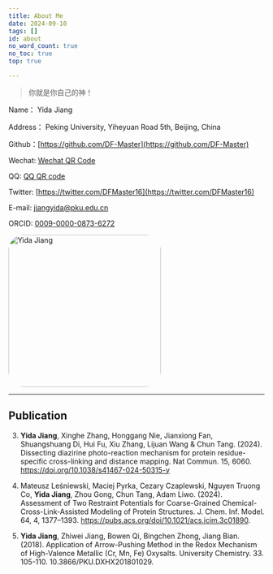 ```yaml
---
title: About Me
date: 2024-09-10
tags: []
id: about
no_word_count: true
no_toc: true
top: true

---
```









> 你就是你自己的神！

<!--more-->

Name： Yida Jiang

Address： Peking University, Yiheyuan Road 5th, Beijing, China

Github：[https://github.com/DF-Master](https://github.com/DF-Master)

Wechat: [Wechat QR Code](https://img.imgdb.cn/item/602a8bea3ffa7d37b36ee8a8.png)

QQ: [QQ QR code](https://img.imgdb.cn/item/602a8cdc3ffa7d37b36f4256.png)

Twitter: [https://twitter.com/DFMaster16](https://twitter.com/DFMaster16)

E-mail: jiangyida@pku.edu.cn

ORCID: [0009-0000-0873-6272](https://orcid.org/0009-0000-0873-6272)


<img src="https://img.imgdb.cn/item/602a90123ffa7d37b3703c03.jpg" alt="Yida Jiang" width="300" style="border-radius:10%"/>


---

## Publication

3.	**Yida Jiang**, Xinghe Zhang, Honggang Nie, Jianxiong Fan, Shuangshuang Di, Hui Fu, Xiu Zhang, Lijuan Wang & Chun Tang. (2024). Dissecting diazirine photo-reaction mechanism for protein residue-specific cross-linking and distance mapping. Nat Commun. 15, 6060. https://doi.org/10.1038/s41467-024-50315-y

2.	Mateusz Leśniewski, Maciej Pyrka, Cezary Czaplewski, Nguyen Truong Co, **Yida Jiang**, Zhou Gong, Chun Tang, Adam Liwo. (2024). Assessment of Two Restraint Potentials for Coarse-Grained Chemical-Cross-Link-Assisted Modeling of Protein Structures. J. Chem. Inf. Model. 64, 4, 1377–1393. https://pubs.acs.org/doi/10.1021/acs.jcim.3c01890.

1.	**Yida Jiang**, Zhiwei Jiang, Bowen Qi, Bingchen Zhong, Jiang Bian. (2018). Application of Arrow-Pushing Method in the Redox Mechanism of High-Valence Metallic (Cr, Mn, Fe) Oxysalts. University Chemistry. 33. 105-110. 10.3866/PKU.DXHX201801029.
